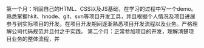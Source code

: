 第一个月：巩固自己的HTML、CSS以及JS基础，在学习的过程中写一个demo。熟悉掌握hkit、hnode、git、svn等项目开发工具，并且根据个人情况及项目进展参与到实际项目的开发。在项目开发期间逐渐熟悉项目开发流程以及业务。严格理解公司代码规范并且付之于实践。
第二个月：正常参加项目的开发，理解清楚项目业务的整体流程，并
